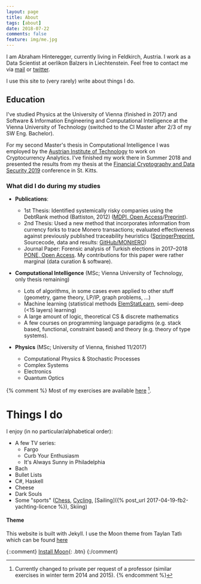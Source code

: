 ```yaml
---
layout: page
title: About
tags: [about]
date: 2018-07-22
comments: false
feature: img/me.jpg
---
```

I am Abraham Hinteregger, currently living in Feldkirch, Austria. I work as a Data Scientist at oerlikon Balzers in Liechtenstein. Feel free to contact me via [mail](mailto:oerpli@outlook.com) or [twitter](http://twitter.com/oerpli).

I use this site to (very rarely) write about things I do. 

## Education
I've studied Physics at the University of Vienna (finished in 2017) and Software & Information Engineering and Computational Intelligence at the Vienna University of Technology (switched to the CI Master after 2/3 of my SW Eng. Bachelor). 

For my second Master's thesis in Computational Intelligence I was employed by the [Austrian Institute of Technology](http://ait.ac.at/) to work on Cryptocurrency Analytics.
I've finished my work there in Summer 2018 and presented the results from my thesis at the  [Financial Cryptography and Data Security 2019](http://fc19.ifca.ai/) conference in St. Kitts.


### What did I do during my studies

* **Publications**:
	* 1st Thesis: Identified systemically risky companies using the DebtRank method (Battiston, 2012) ([MDPI, Open Access](https://www.mdpi.com/1099-4300/20/10/792)/[Preprint](https://arxiv.org/abs/1801.10487)).
    * 2nd Thesis: Used a new method that incorporates information from currency forks to trace Monero transactions; evaluated effectiveness against previously published traceability heuristics ([Springer](https://link.springer.com/chapter/10.1007/978-3-030-32101-7_10)[Preprint](https://arxiv.org/abs/1812.02808), Sourcecode, data and results: [GitHub/MONitERO](https://github.com/oerpli/MONitERO))
    * Journal Paper: Forensic analysis of Turkish elections in 2017–2018 [PONE, Open Access](https://journals.plos.org/plosone/article?id=10.1371/journal.pone.0204975). My contributions for this paper were rather marginal (data curation & software).

* **Computational Intelligence** (MSc; Vienna University of Technology, only thesis remaining)
	* Lots of algorithms, in some cases even applied to other stuff (geometry, game theory, LP/IP, graph problems, ...)
	* Machine learning (statistical methods [ElemStatLearn](http://statweb.stanford.edu/~tibs/ElemStatLearn/), semi-deep (<15 layers) learning)
	* A large amount of logic, theoretical CS & discrete mathematics
    * A few courses on programming language paradigms (e.g. stack based, functional, constraint based) and theory (e.g. theory of type systems).

* **Physics** (MSc; University of Vienna, finished 11/2017)
	* Computational Physics & Stochastic Processes
	* Complex Systems
	* Electronics
	* Quantum Optics

{% comment %}
Most of my exercises are available [here](https://github.com/oerpli/exerCIses/) [^1].

[^1]: Currently changed to private per request of a professor (similar exercises in winter term 2014 and 2015).
{% endcomment %}

# Things I do

I enjoy (in no particular/alphabetical order):

* A few TV series:
	* Fargo
	* Curb Your Enthusiasm
	* It's Always Sunny in Philadelphia
* Bach
* Bullet Lists
* C#, Haskell
* Cheese
* Dark Souls
* Some "sports" ([Chess](http://de.lichess.org/@/oerpli), [Cycling](https://www.strava.com/athletes/12093854), [Sailing]({% post_url 2017-04-19-fb2-yachting-licence %}), Skiing)


#### Theme
This website is built with Jekyll. I use the Moon theme from Taylan Tatlı which can be found [here](https://github.com/TaylanTatli/Moon)

{::comment}
[Install Moon](https://github.com/TaylanTatli/Moon){: .btn}
{:/comment}
